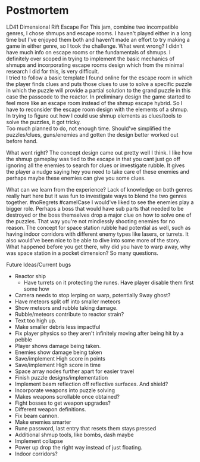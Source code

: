# Postmortem

LD41 Dimensional Rift Escape
	For This jam, combine two incompatible genres, I chose shmups and escape rooms. I haven't played either in a long time but I've enjoyed them both and haven't made an effort to try making a game in either genre, so I took the challenge. 
What went wrong?
	I didn’t have much info on escape rooms or the fundamentals of shmups. I definitely over scoped in trying to implement the basic mechanics of shmups and incorporating escape rooms design which from the minimal research I did for this, is very difficult. 	
	I tried to follow a basic template I found online for the escape room in which the player finds clues and puts those clues to use to solve a specific puzzle in which the puzzle will provide a partial solution to the grand puzzle in this case the passcode to the reactor. In preliminary design the game started to feel more like an escape room instead of the shmup escape hybrid. So I have to reconsider the escape room design with the elements of a shmup. In trying to figure out how I could use shmup elements as clues/tools to solve the puzzles, it got tricky. 	
	Too much planned to do, not enough time. Should've simplified the puzzles/clues, guns/enemies and gotten the design better worked out before hand.
	
What went right?
	The concept design came out pretty well I think. I like how the shmup gameplay was tied to the escape in that you cant just go off ignoring all the enemies to search for clues or investigate rubble. It gives the player a nudge saying hey you need to take care of these enemies and perhaps maybe these enemies can give you some clues.

What can we learn from the experience?
	Lack of knowledge on both genres really hurt here but it was fun to investigate ways to blend the two genres together. #noRegrets #camelCase 
	I would've liked to see the enemies play a bigger role. Perhaps a boss that would have sub parts that needed to be destroyed or the boss themselves drop a major clue on how to solve one of the puzzles. That way you're not mindlessly shooting enemies for no reason. 
	The concept for space station rubble had potential as well, such as having indoor corridors with different enemy types like lasers, or turrets. It also would've been nice to be able to dive into some more of the story. What happened before you get there, why did you have to warp away, why was  space station in a pocket dimension? So many questions. 

Future Ideas/Current bugs
- Reactor ship
  - Have turrets on it protecting the runes. Have player disable them first some how
- Camera needs to stop lerping on warp, potentially 9way ghost? 
- Have meteors split off into smaller meteors
- Show meteors and rubble taking damage. 
- Rubble/meteors contribute to reactor strain?
- Text too high up. 
- Make smaller debris less impactful
- Fix player physics so they aren't infinitely moving after being hit by a pebble
- Player shows damage being taken.
- Enemies show damage being taken
- Save/implement High score in points 
- Save/implement High score in time
- Space array nodes further apart for easier travel
- Finish puzzle designs/implementation
- Implement beam reflection off reflective surfaces. And shield?
- Incorporate weapons into puzzle solving
- Makes weapons scrollable once obtained?
- Fight bosses to get weapon upgrades?
- Different weapon definitions.
- Fix beam cannon. 
- Make enemies smarter
- Rune password, last entry that resets them stays pressed
- Additional shmup tools, like bombs, dash maybe
- Implement collapse
- Power up drop the right way instead of just floating. 
- Indoor corridors?